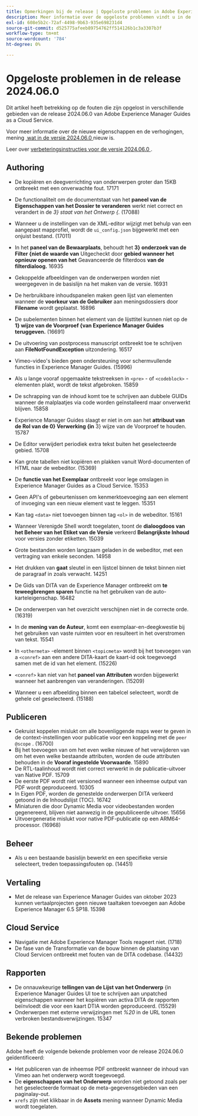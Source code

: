 ```yaml
---
title: Opmerkingen bij de release | Opgeloste problemen in Adobe Experience Manager Guides, release 2024.06.0
description: Meer informatie over de opgeloste problemen vindt u in de release 2024.06.0 van Adobe Experience Manager Guides as a Cloud Service.
exl-id: 608e5b2c-72af-4498-9b63-935e698231d4
source-git-commit: d525775afeeb89754762ff514126b1c3a3307b3f
workflow-type: tm+mt
source-wordcount: '784'
ht-degree: 0%

---
```


# Opgeloste problemen in de release 2024.06.0

Dit artikel heeft betrekking op de fouten die zijn opgelost in verschillende gebieden van de release 2024.06.0 van Adobe Experience Manager Guides as a Cloud Service.

Voor meer informatie over de nieuwe eigenschappen en de verhogingen, mening [&#x200B; wat in de versie 2024.06.0 &#x200B;](whats-new-2024-06-0.md) nieuw is.

Leer over [&#x200B; verbeteringsinstructies voor de versie 2024.06.0 &#x200B;](upgrade-instructions-2024-06-0.md).

## Authoring

- De kopiëren en deegverrichting van onderwerpen groter dan 15KB ontbreekt met een onverwachte fout. 17171
- De functionaliteit om de documentstaat van het **paneel van de Eigenschappen van het Dossier te veranderen** werkt niet correct en verandert in de *3&rbrace; staat van het Ontwerp &lbrace;.* (17088)
- Wanneer u de instellingen van de XML-editor wijzigt met behulp van een aangepast mapprofiel, wordt de `ui_config.json` bijgewerkt met een onjuist bestand. (17011)
- In het **paneel van de Bewaarplaats**, behoudt het **3&rbrace; onderzoek van de Filter &lbrace;niet de waarde van** Uitgecheckt door **gebied wanneer het opnieuw openen van het** Geavanceerde de filterdoos **van de filterdialoog.** 16935
- Gekoppelde afbeeldingen van de onderwerpen worden niet weergegeven in de basislijn na het maken van de versie. 16931
- De herbruikbare inhoudspanelen maken geen lijst van elementen wanneer de **voorkeur van de Gebruiker** aan meningsdossiers door **Filename** wordt geplaatst. 16896
- De subelementen binnen het element van de lijsttitel kunnen niet op de **1&rbrace; wijze van de Voorproef &lbrace;van Experience Manager Guides teruggeven.** (16691)
- De uitvoering van postprocess manuscript ontbreekt toe te schrijven aan **FileNotFoundException** uitzondering. 16517
- Vimeo-video&#39;s bieden geen ondersteuning voor schermvullende functies in Experience Manager Guides. (15996)
- Als u lange vooraf opgemaakte tekstreeksen in `<pre>` - of `<codeblock>` -elementen plakt, wordt de tekst afgebroken. 15859
- De schrapping van de inhoud komt toe te schrijven aan dubbele GUIDs wanneer de malplaatjes via code worden geïnstalleerd maar onverwerkt blijven. 15858
- Experience Manager Guides slaagt er niet in om aan het **attribuut van de Rol van de 0&rbrace; Verwerking {in** 3} wijze van de Voorproef te houden. **&#x200B;**&#x200B;15787
- De Editor verwijdert periodiek extra tekst buiten het geselecteerde gebied.  15708
- Kan grote tabellen niet kopiëren en plakken vanuit Word-documenten of HTML naar de webeditor. (15369)
- De **functie van het Exemplaar** ontbreekt voor lege omslagen in Experience Manager Guides as a Cloud Service. 15353
- Geen API&#39;s of gebeurtenissen om kenmerktoevoeging aan een element of invoeging van een nieuw element vast te leggen. 15351
- Kan tag `<data>` niet toevoegen binnen tag `<ol>` in de webeditor. 15161
- Wanneer Verenigde Shell wordt toegelaten, toont de **dialoogdoos van het Beheer van het Etiket van de Versie** verkeerd **Belangrijkste Inhoud** voor versies zonder etiketten. 15039
- Grote bestanden worden langzaam geladen in de webeditor, met een vertraging van enkele seconden. 14958
- Het drukken van **gaat** sleutel in een lijstcel binnen de tekst binnen niet de paragraaf in zoals verwacht. 14251
- De Gids van DITA van de Experience Manager ontbreekt om **te teweegbrengen sparen** functie na het gebruiken van de auto-karteleigenschap. 16482
- De onderwerpen van het overzicht verschijnen niet in de correcte orde. (16319)
- In de **mening van de Auteur**, komt een exemplaar-en-deegkwestie bij het gebruiken van vaste ruimten voor en resulteert in het overstromen van tekst. 15541

- In `<othermeta>` -element binnen `<topicmeta>` wordt bij het toevoegen van a `<conref>` aan een andere DITA-kaart de kaart-id ook toegevoegd samen met de id van het element. (15226)
- `<conref>` kan niet van het **paneel van Attributen** worden bijgewerkt wanneer het aanbrengen van veranderingen. (15209)
- Wanneer u een afbeelding binnen een tabelcel selecteert, wordt de gehele cel geselecteerd. (15188)

## Publiceren


- Gekruist koppelen mislukt om alle bovenliggende maps weer te geven in de context-instellingen voor publicatie voor een koppeling met de `peer @scope` . (16700)
- Bij het toevoegen van om het even welke nieuwe of het verwijderen van om het even welke bestaande attributen, worden de oude attributen behouden in de **Vooraf ingestelde Voorwaarde**. 15890
- De RTL-taalinhoud wordt niet correct verwerkt in de publicatie-uitvoer van Native PDF. 15709
- De eerste PDF wordt niet versioned wanneer een inheemse output van PDF wordt geproduceerd. 10305
- In Eigen PDF, worden de genestelde onderwerpen DITA verkeerd getoond in de Inhoudslijst (TOC). 16742
- Miniaturen die door Dynamic Media voor videobestanden worden gegenereerd, blijven niet aanwezig in de gepubliceerde uitvoer. 15656
- Uitvoergeneratie mislukt voor native PDF-publicatie op een ARM64-processor. (16968)

## Beheer

- Als u een bestaande basislijn bewerkt en een specifieke versie selecteert, treden toepassingsfouten op. (14451)

## Vertaling

- Met de release van Experience Manager Guides van oktober 2023 kunnen vertaalprojecten geen nieuwe taaltaken toevoegen aan Adobe Experience Manager 6.5 SP18. 15398

## Cloud Service

- Navigatie met Adobe Experience Manager Tools reageert niet. (1718)
- De fase van de Transformatie van de bouw binnen de plaatsing van Cloud Servicen ontbreekt met fouten van de DITA codebase. (14432)

## Rapporten

- De onnauwkeurige **tellingen van de Lijst van het Onderwerp** &lbrace;in Experience Manager Guides UI toe te schrijven aan unpatched eigenschappen wanneer het kopiëren van activa DITA de rapporten beïnvloedt die voor een kaart DTIA worden geproduceerd. (15529)
- Onderwerpen met externe verwijzingen met *%20* in de URL tonen verbroken bestandsverwijzingen. 15347


## Bekende problemen

Adobe heeft de volgende bekende problemen voor de release 2024.06.0 geïdentificeerd:

- Het publiceren van de inheemse PDF ontbreekt wanneer de inhoud van Vimeo aan het onderwerp wordt toegevoegd.
- De **eigenschappen van het Onderwerp** worden niet getoond zoals per het geselecteerde formaat op de meta-gegevensgebieden van een paginalay-out.
- `xrefs` zijn niet klikbaar in de **Assets** mening wanneer Dynamic Media wordt toegelaten.
